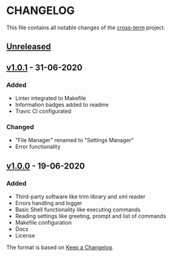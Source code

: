 # CHANGELOG
This file contains all notable changes of the [cross-term](https://github.com/yehorbk/cross-term) project.

## [Unreleased](https://github.com/yehorbk/cross-term/commits/master)

## [v1.0.1](https://github.com/yehorbk/cross-term/releases/tag/v1.0.1) - 31-06-2020

### Added

- Linter integrated to Makefile
- Information badges added to readme
- Travic CI configurated

### Changed

- "File Manager" renamed to "Settings Manager"
- Error functionality

## [v1.0.0](https://github.com/yehorbk/cross-term/releases/tag/v1.0.0) - 19-06-2020

### Added

- Third-party software like trim library and xml reader
- Errors handling and logger
- Basic Shell functionality like executing commands
- Reading settings like greeting, prompt and list of commands
- Makefile configuration
- Docs
- License

The format is based on [Keep a Changelog](https://keepachangelog.com/en/1.0.0/).

